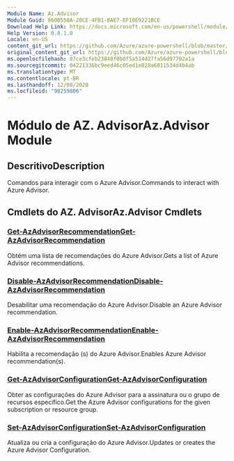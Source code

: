 ```yaml
---
Module Name: Az.Advisor
Module Guid: 860B550A-20CE-4FB1-BAE7-EF10E9221BCE
Download Help Link: https://docs.microsoft.com/en-us/powershell/module/az.advisor
Help Version: 0.0.1.0
Locale: en-US
content_git_url: https://github.com/Azure/azure-powershell/blob/master/src/Advisor/Advisor/help/Az.Advisor.md
original_content_git_url: https://github.com/Azure/azure-powershell/blob/master/src/Advisor/Advisor/help/Az.Advisor.md
ms.openlocfilehash: 87ce3cfeb23848f0b0f5a514d27fa56d97702a1a
ms.sourcegitcommit: 04221336bc9eed46c05ed1e828a6811534d4b4ab
ms.translationtype: MT
ms.contentlocale: pt-BR
ms.lasthandoff: 12/08/2020
ms.locfileid: "98259806"
---
```

# <span data-ttu-id="73f56-101">Módulo de AZ. Advisor</span><span class="sxs-lookup"><span data-stu-id="73f56-101">Az.Advisor Module</span></span>
## <span data-ttu-id="73f56-102">Descritivo</span><span class="sxs-lookup"><span data-stu-id="73f56-102">Description</span></span>
<span data-ttu-id="73f56-103">Comandos para interagir com o Azure Advisor.</span><span class="sxs-lookup"><span data-stu-id="73f56-103">Commands to interact with Azure Advisor.</span></span>

## <span data-ttu-id="73f56-104">Cmdlets do AZ. Advisor</span><span class="sxs-lookup"><span data-stu-id="73f56-104">Az.Advisor Cmdlets</span></span>
### [<span data-ttu-id="73f56-105">Get-AzAdvisorRecommendation</span><span class="sxs-lookup"><span data-stu-id="73f56-105">Get-AzAdvisorRecommendation</span></span>](Get-AzAdvisorRecommendation.md)
<span data-ttu-id="73f56-106">Obtém uma lista de recomendações do Azure Advisor.</span><span class="sxs-lookup"><span data-stu-id="73f56-106">Gets a list of Azure Advisor recommendations.</span></span>

### [<span data-ttu-id="73f56-107">Disable-AzAdvisorRecommendation</span><span class="sxs-lookup"><span data-stu-id="73f56-107">Disable-AzAdvisorRecommendation</span></span>](Disable-AzAdvisorRecommendation.md)
<span data-ttu-id="73f56-108">Desabilitar uma recomendação do Azure Advisor.</span><span class="sxs-lookup"><span data-stu-id="73f56-108">Disable an Azure Advisor recommendation.</span></span>

### [<span data-ttu-id="73f56-109">Enable-AzAdvisorRecommendation</span><span class="sxs-lookup"><span data-stu-id="73f56-109">Enable-AzAdvisorRecommendation</span></span>](Enable-AzAdvisorRecommendation.md)
<span data-ttu-id="73f56-110">Habilita a recomendação (s) do Azure Advisor.</span><span class="sxs-lookup"><span data-stu-id="73f56-110">Enables Azure Advisor recommendation(s).</span></span>

### [<span data-ttu-id="73f56-111">Get-AzAdvisorConfiguration</span><span class="sxs-lookup"><span data-stu-id="73f56-111">Get-AzAdvisorConfiguration</span></span>](Get-AzAdvisorConfiguration.md)
<span data-ttu-id="73f56-112">Obter as configurações do Azure Advisor para a assinatura ou o grupo de recursos específico.</span><span class="sxs-lookup"><span data-stu-id="73f56-112">Get the Azure Advisor configurations for the given subscription or resource group.</span></span>

### [<span data-ttu-id="73f56-113">Set-AzAdvisorConfiguration</span><span class="sxs-lookup"><span data-stu-id="73f56-113">Set-AzAdvisorConfiguration</span></span>](Set-AzAdvisorConfiguration.md)
<span data-ttu-id="73f56-114">Atualiza ou cria a configuração do Azure Advisor.</span><span class="sxs-lookup"><span data-stu-id="73f56-114">Updates or creates the Azure Advisor Configuration.</span></span>
